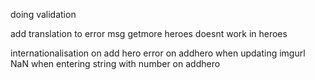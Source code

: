 doing validation

add translation to error msg
getmore heroes doesnt work in heroes

internationalisation on add hero
error on addhero when updating imgurl
NaN when entering string with number on addhero